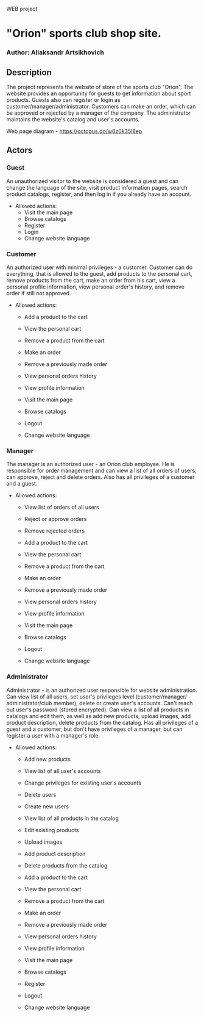 WEB project

# "Orion" sports club shop site.

### Author: Aliaksandr Artsikhovich

## Description

The project represents the website of store of the sports club "Orion".
The website provides an opportunity for guests to get information about sport
products. Guests also can register or login as customer/manager/administrator.
Customers can make an order, which can be approved or rejected by a manager
of the company. The administrator maintains the website's catalog and
user's accounts.

Web page diagram - https://octopus.do/w6z0k35l8ep

## Actors

### Guest

An unauthorized visitor to the website is considered a guest and can change 
the language of the site, visit product information pages, search product catalogs,
register, and then log in if you already have an account.

* Allowed actions:
    * Visit the main page
    * Browse catalogs
    * Register
    * Login
    * Change website language

### Customer

An authorized user with minimal privileges - a customer. Customer can do
everything, that is allowed to the guest, add products to the personal cart,
remove products from the cart, make an order from his cart, view a personal
profile information, view personal order's history, and remove order if still
not approved.

* Allowed actions:
    * Add a product to the cart
    * View the personal cart
    * Remove a product from the cart
    * Make an order
    * Remove a previously made order
    * View personal orders history
    * View profile information

    * Visit the main page
    * Browse catalogs
    * Logout
    * Change website language

### Manager

The manager is an authorized user - an Orion club employee. He is responsible for
order management and can view a list of all orders of users, can approve, reject
and delete orders. Also has all privileges of a customer and a guest.

* Allowed actions:
    * View list of orders of all users
    * Reject or approve orders
    * Remove rejected orders

    * Add a product to the cart
    * View the personal cart
    * Remove a product from the cart
    * Make an order
    * Remove a previously made order
    * View personal orders history
    * View profile information
    * Visit the main page
    * Browse catalogs
    * Logout
    * Change website language

### Administrator

Administrator - is an authorized user responsible for website administration.
Can view list of all users, set user's privileges level (customer/manager/
administrator/club member), delete or create user's accounts. Can't reach out
user's password (stored encrypted). Can view a list of all products in catalogs
and edit them, as well as add new products, upload images, add product description,
delete products from the catalog. Has all privileges of a guest and a customer, 
but don't have privileges of a manager, but can register a user with a manager's role.

* Allowed actions:
    * Add new products
    * View list of all user's accounts
    * Change privileges for existing user's accounts
    * Delete users
    * Create new users
    * View list of all products in the catalog
    * Edit existing products
    * Upload images
    * Add product description
    * Delete products from the catalog

    * Add a product to the cart
    * View the personal cart
    * Remove a product from the cart
    * Make an order
    * Remove a previously made order
    * View personal orders history
    * View profile information
    * Visit the main page
    * Browse catalogs
    * Register
    * Logout
    * Change website language
